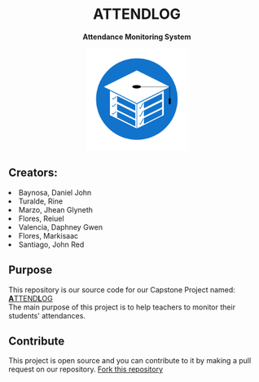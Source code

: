<h1 align="center">ATTENDLOG</h1>
<p align="center"><b>Attendance Monitoring System</b></p>

<p align="center">
  <img src="./paths/static/assets/images/Logo%20as%20Icon.png" height="200px">
</p>

<h2>Creators:</h2>
<li>Baynosa, Daniel John</li>
<li>Turalde, Rine</li>
<li>Marzo, Jhean Glyneth</li>
<li>Flores, Reiuel</li>
<li>Valencia, Daphney Gwen</li>
<li>Flores, Markisaac</li>
<li>Santiago, John Red</li>

<h2>Purpose</h2>
<p>
  This repository is our source code for our Capstone Project named:
  <a href="https://www.attendlog.ga/"><b>A</b>TTEND<b>L</b>OG</a>
  <br>
  The main purpose of this project is to help teachers to monitor their students' attendances.
</p>

<h2>Contribute</h2>
<p>
  This project is open source and you can contribute to it by making a pull request on our repository. 
  <a href="https://github.com/user_name_here/AttendLog/fork">Fork this repository</a>
</p>

